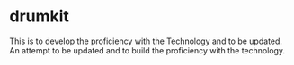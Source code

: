 # drumkit
This is to develop the proficiency with the Technology and to be updated.
An attempt to be updated and to build the proficiency with the technology.
